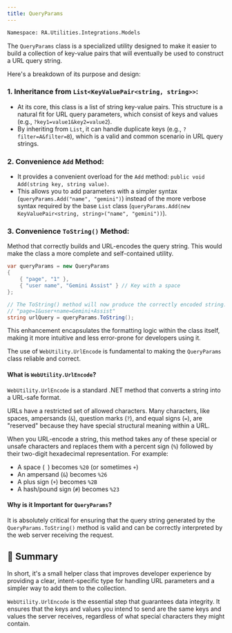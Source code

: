 ```yaml
---
title: QueryParams
---
```


```bash
Namespace: RA.Utilities.Integrations.Models
```

The `QueryParams` class is a specialized utility designed to make it easier to build a collection of key-value pairs that will eventually be used to construct a URL query string.

Here's a breakdown of its purpose and design:

### 1. Inheritance from `List<KeyValuePair<string, string>>`:

  * At its core, this class is a list of string key-value pairs.
  This structure is a natural fit for URL query parameters,
  which consist of keys and values (e.g., `?key1=value1&key2=value2`).
  * By inheriting from `List`, it can handle duplicate keys (e.g., `?filter=A&filter=B`),
  which is a valid and common scenario in URL query strings.

### 2. Convenience `Add` Method:

  * It provides a convenient overload for the `Add` method: `public void Add(string key, string value)`.
  * This allows you to add parameters with a simpler syntax (`queryParams.Add("name", "gemini")`) instead of the more verbose syntax required by the base `List` class (`queryParams.Add(new KeyValuePair<string, string>("name", "gemini"))`).

### 3. Convenience `ToString()` Method:
Method that correctly builds and URL-encodes the query string. This would make the class a more complete and self-contained utility.

```csharp
var queryParams = new QueryParams
{
    { "page", "1" },
    { "user name", "Gemini Assist" } // Key with a space
};

// The ToString() method will now produce the correctly encoded string:
// "page=1&user+name=Gemini+Assist"
string urlQuery = queryParams.ToString(); 
```
This enhancement encapsulates the formatting logic within the class itself, making it more intuitive and less error-prone for developers using it.

The use of `WebUtility.UrlEncode` is fundamental to making the `QueryParams` class reliable and correct.

#### What is `WebUtility.UrlEncode`?
`WebUtility.UrlEncode` is a standard .NET method that converts a string into a URL-safe format.

URLs have a restricted set of allowed characters. Many characters, like spaces, ampersands (`&`), question marks (`?`), and equal signs (`=`),
are "reserved" because they have special structural meaning within a URL.

When you URL-encode a string, this method takes any of these special or unsafe characters and replaces them with a percent sign (`%`) followed by their two-digit hexadecimal representation.
For example:

  * A space (` `) becomes `%20` (or sometimes `+`)
  * An ampersand (`&`) becomes `%26`
  * A plus sign (`+`) becomes `%2B`
  * A hash/pound sign (`#`) becomes `%23`

#### Why is it Important for `QueryParams`?
It is absolutely critical for ensuring that the query string generated by the `QueryParams.ToString()` method is valid and can be correctly interpreted by the web server receiving the request.

## 🧠 Summary

In short, it's a small helper class that improves developer experience by providing a clear, intent-specific type for handling URL parameters and a simpler way to add them to the collection.

`WebUtility.UrlEncode` is the essential step that guarantees data integrity.
It ensures that the keys and values you intend to send are the same keys and values the server receives, regardless of what special characters they might contain.